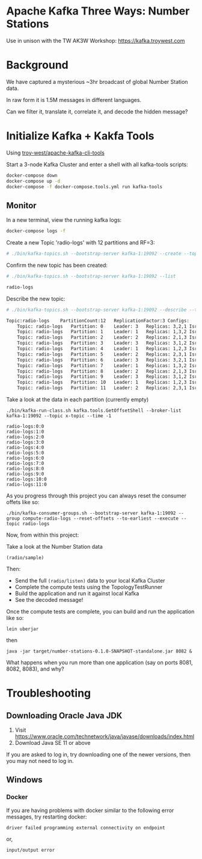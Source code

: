 # Apache Kafka Three Ways: Number Stations

Use in unison with the TW AK3W Workshop: https://kafka.troywest.com

# Background

We have captured a mysterious ~3hr broadcast of global Number Station data.

In raw form it is 1.5M messages in different languages.

Can we filter it, translate it, correlate it, and decode the hidden message?

# Initialize Kafka + Kakfa Tools

Using [troy-west/apache-kafka-cli-tools](https://github.com/troy-west/apache-kafka-cli-tools)

Start a 3-node Kafka Cluster and enter a shell with all kafka-tools scripts:
```sh
docker-compose down
docker-compose up -d
docker-compose -f docker-compose.tools.yml run kafka-tools
```

## Monitor

In a new terminal, view the running kafka logs:
```sh
docker-compose logs -f
```

Create a new Topic 'radio-logs' with 12 partitions and RF=3:

```sh
# ./bin/kafka-topics.sh --bootstrap-server kafka-1:19092 --create --topic radio-logs --partitions 12 --replication-factor 3
```

Confirm the new topic has been created:

```sh
# ./bin/kafka-topics.sh --bootstrap-server kafka-1:19092 --list

radio-logs
```

Describe the new topic:

```sh
# ./bin/kafka-topics.sh --bootstrap-server kafka-1:19092 --describe --topic radio-logs

Topic:radio-logs	PartitionCount:12	ReplicationFactor:3	Configs:
	Topic: radio-logs	Partition: 0	Leader: 3	Replicas: 3,2,1	Isr: 3,2,1
	Topic: radio-logs	Partition: 1	Leader: 1	Replicas: 1,3,2	Isr: 1,3,2
	Topic: radio-logs	Partition: 2	Leader: 2	Replicas: 2,1,3	Isr: 2,1,3
	Topic: radio-logs	Partition: 3	Leader: 3	Replicas: 3,1,2	Isr: 3,1,2
	Topic: radio-logs	Partition: 4	Leader: 1	Replicas: 1,2,3	Isr: 1,2,3
	Topic: radio-logs	Partition: 5	Leader: 2	Replicas: 2,3,1	Isr: 2,3,1
	Topic: radio-logs	Partition: 6	Leader: 3	Replicas: 3,2,1	Isr: 3,2,1
	Topic: radio-logs	Partition: 7	Leader: 1	Replicas: 1,3,2	Isr: 1,3,2
	Topic: radio-logs	Partition: 8	Leader: 2	Replicas: 2,1,3	Isr: 2,1,3
	Topic: radio-logs	Partition: 9	Leader: 3	Replicas: 3,1,2	Isr: 3,1,2
	Topic: radio-logs	Partition: 10	Leader: 1	Replicas: 1,2,3	Isr: 1,2,3
	Topic: radio-logs	Partition: 11	Leader: 2	Replicas: 2,3,1	Isr: 2,3,1
```

Take a look at the data in each partition (currently empty)

```
./bin/kafka-run-class.sh kafka.tools.GetOffsetShell --broker-list kafka-1:19092 --topic x-topic --time -1

radio-logs:0:0
radio-logs:1:0
radio-logs:2:0
radio-logs:3:0
radio-logs:4:0
radio-logs:5:0
radio-logs:6:0
radio-logs:7:0
radio-logs:8:0
radio-logs:9:0
radio-logs:10:0
radio-logs:11:0
```

As you progress through this project you can always reset the consumer offets like so:

```
./bin/kafka-consumer-groups.sh --bootstrap-server kafka-1:19092 --group compute-radio-logs --reset-offsets --to-earliest --execute --topic radio-logs
```

Now, from within this project:

Take a look at the Number Station data

```
(radio/sample)
```

Then:

* Send the full ```(radio/listen)``` data to your local Kafka Cluster
* Complete the compute tests using the TopologyTestRunner
* Build the application and run it against local Kafka
* See the decoded message!

Once the compute tests are complete, you can build and run the application like so:

```
lein uberjar
```

then

```
java -jar target/number-stations-0.1.0-SNAPSHOT-standalone.jar 8082 &
```

What happens when you run more than one application (say on ports 8081, 8082, 8083), and why?

# Troubleshooting

## Downloading Oracle Java JDK

1. Visit https://www.oracle.com/technetwork/java/javase/downloads/index.html
2. Download Java SE 11 or above

If you are asked to log in, try downloading one of the newer versions, then you may not need to log in.

## Windows

### Docker

If you are having problems with docker similar to the following error messages, try restarting docker:

```
driver failed programming external connectivity on endpoint
```

or,

```
input/output error
```
